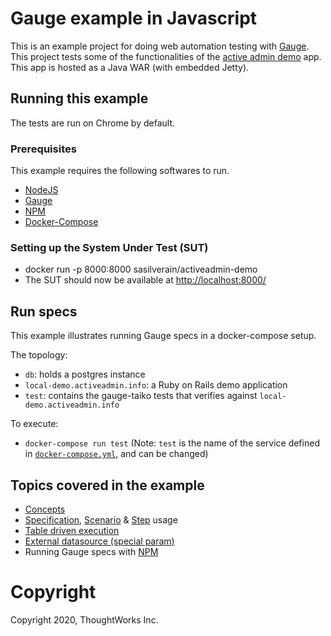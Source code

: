 # Gauge example in Javascript

This is an example project for doing web automation testing with [Gauge](http://getgauge.io). This project tests some of the functionalities of the [active admin demo](https://github.com/getgauge/activeadmin-demo) app. This app is hosted as a Java WAR (with embedded Jetty).

## Running this example
The tests are run on Chrome by default.

### Prerequisites

This example requires the following softwares to run.
  * [NodeJS](https://nodejs.org/en/)
  * [Gauge](https://docs.gauge.org/getting_started/installing-gauge.html)
  * [NPM](https://www.npmjs.com/)
  * [Docker-Compose](https://docs.docker.com/compose/)

### Setting up the System Under Test (SUT)

* docker run -p 8000:8000 sasilverain/activeadmin-demo
* The SUT should now be available at [http://localhost:8000/](http://localhost:8000)

## Run specs

This example illustrates running Gauge specs in a docker-compose setup. 

The topology: 

- `db`: holds a postgres instance
- `local-demo.activeadmin.info`: a Ruby on Rails demo application
- `test`: contains the gauge-taiko tests that verifies against `local-demo.activeadmin.info`

To execute:

- `docker-compose run test` (Note: `test` is the name of the service defined in [`docker-compose.yml`](docker-compose.yml), and can be changed)

## Topics covered in the example

* [Concepts](https://docs.gauge.org/latest/writing-specifications.html#concept)
* [Specification](https://docs.gauge.org/latest/writing-specifications.html#specifications-spec), [Scenario](https://docs.gauge.org/latest/writing-specifications.html#longstart-scenarios) & [Step](https://docs.gauge.org/latest/writing-specifications.html#longstart-steps) usage
* [Table driven execution](https://docs.gauge.org/latest/execution.html#data-driven-execution)
* [External datasource (special param)](https://docs.gauge.org/latest/execution.html#external-csv-for-data-table)
* Running Gauge specs with [NPM](https://www.npmjs.com/)

# Copyright
Copyright 2020, ThoughtWorks Inc.
